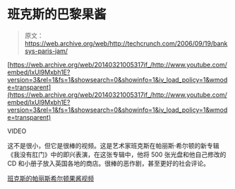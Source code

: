 # 班克斯的巴黎果酱

> 原文：<https://web.archive.org/web/http://techcrunch.com/2006/09/19/banksys-paris-jam/>

 [https://web.archive.org/web/20140321005317if_/http://www.youtube.com/embed/lxUl9Mxbh1E?version=3&rel=1&fs=1&showsearch=0&showinfo=1&iv_load_policy=1&wmode=transparent](https://web.archive.org/web/20140321005317if_/http://www.youtube.com/embed/lxUl9Mxbh1E?version=3&rel=1&fs=1&showsearch=0&showinfo=1&iv_load_policy=1&wmode=transparent)

VIDEO

这不是很小，但它是很棒的视频。这是艺术家班克斯在帕丽斯·希尔顿的新专辑《我没有肛门》中的即兴表演，在这张专辑中，他将 500 张光盘和他自己修改的 CD 和小册子放入英国各地的商店。很棒的恶作剧，甚至更好的社会评论。

[班克斯的帕丽斯希尔顿果酱视频](https://web.archive.org/web/20140321005317/http://www.woostercollective.com/2006/09/video_of_banksys_paris_hilton_jam.html)